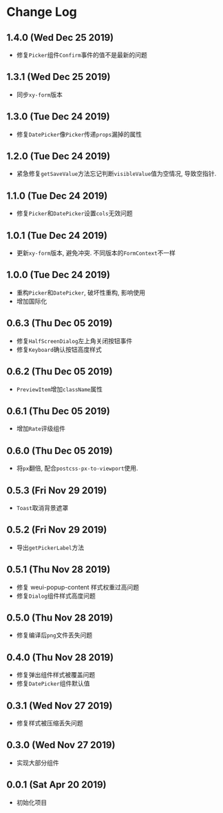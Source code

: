 # Change Log

## 1.4.0 (Wed Dec 25 2019)

-   修复`Picker`组件`Confirm`事件的值不是最新的问题

## 1.3.1 (Wed Dec 25 2019)

-   同步`xy-form`版本

## 1.3.0 (Tue Dec 24 2019)

-   修复`DatePicker`像`Picker`传递`props`漏掉的属性

## 1.2.0 (Tue Dec 24 2019)

-   紧急修复`getSaveValue`方法忘记判断`visibleValue`值为空情况, 导致空指针.

## 1.1.0 (Tue Dec 24 2019)

-   修复`Picker`和`DatePicker`设置`cols`无效问题

## 1.0.1 (Tue Dec 24 2019)

-   更新`xy-form`版本, 避免冲突. 不同版本的`FormContext`不一样

## 1.0.0 (Tue Dec 24 2019)

-   重构`Picker`和`DatePicker`, 破坏性重构, 影响使用
-   增加国际化

## 0.6.3 (Thu Dec 05 2019)

-   修复`HalfScreenDialog`左上角关闭按钮事件
-   修复`Keyboard`确认按钮高度样式

## 0.6.2 (Thu Dec 05 2019)

-   `PreviewItem`增加`className`属性

## 0.6.1 (Thu Dec 05 2019)

-   增加`Rate`评级组件

## 0.6.0 (Thu Dec 05 2019)

-   将`px`翻倍, 配合`postcss-px-to-viewport`使用.

## 0.5.3 (Fri Nov 29 2019)

-   `Toast`取消背景遮罩

## 0.5.2 (Fri Nov 29 2019)

-   导出`getPickerLabel`方法

## 0.5.1 (Thu Nov 28 2019)

-   修复 weui-popup-content 样式权重过高问题
-   修复`Dialog`组件样式高度问题

## 0.5.0 (Thu Nov 28 2019)

-   修复编译后`png`文件丢失问题

## 0.4.0 (Thu Nov 28 2019)

-   修复弹出组件样式被覆盖问题
-   修复`DatePicker`组件默认值

## 0.3.1 (Wed Nov 27 2019)

-   修复样式被压缩丢失问题

## 0.3.0 (Wed Nov 27 2019)

-   实现大部分组件

## 0.0.1 (Sat Apr 20 2019)

-   初始化项目
